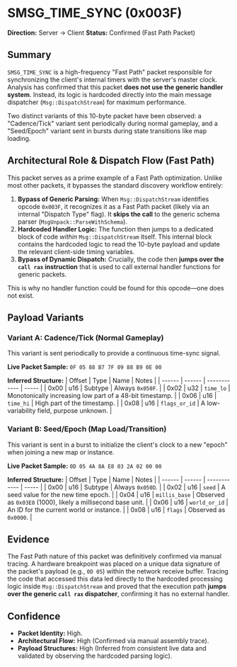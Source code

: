 # SMSG_TIME_SYNC (0x003F)

**Direction:** Server -> Client
**Status:** Confirmed (Fast Path Packet)

## Summary

`SMSG_TIME_SYNC` is a high-frequency "Fast Path" packet responsible for synchronizing the client's internal timers with the server's master clock. Analysis has confirmed that this packet **does not use the generic handler system**. Instead, its logic is hardcoded directly into the main message dispatcher (`Msg::DispatchStream`) for maximum performance.

Two distinct variants of this 10-byte packet have been observed: a "Cadence/Tick" variant sent periodically during normal gameplay, and a "Seed/Epoch" variant sent in bursts during state transitions like map loading.

## Architectural Role & Dispatch Flow (Fast Path)

This packet serves as a prime example of a Fast Path optimization. Unlike most other packets, it bypasses the standard discovery workflow entirely:

1.  **Bypass of Generic Parsing:** When `Msg::DispatchStream` identifies opcode `0x003F`, it recognizes it as a Fast Path packet (likely via an internal "Dispatch Type" flag). It **skips the call** to the generic schema parser (`MsgUnpack::ParseWithSchema`).
2.  **Hardcoded Handler Logic:** The function then jumps to a dedicated block of code *within* `Msg::DispatchStream` itself. This internal block contains the hardcoded logic to read the 10-byte payload and update the relevant client-side timing variables.
3.  **Bypass of Dynamic Dispatch:** Crucially, the code then **jumps over the `call rax` instruction** that is used to call external handler functions for generic packets.

This is why no handler function could be found for this opcode—one does not exist.

## Payload Variants

### Variant A: Cadence/Tick (Normal Gameplay)

This variant is sent periodically to provide a continuous time-sync signal.

**Live Packet Sample:**
`0F 05 88 B7 7F 09 88 B9 0E 00`

**Inferred Structure:**
| Offset | Type   | Name         | Notes |
| ------ | ------ | ------------ | ----- |
| 0x00   | u16    | Subtype      | Always `0x050F`. |
| 0x02   | u32    | `time_lo`      | Monotonically increasing low part of a 48-bit timestamp. |
| 0x06   | u16    | `time_hi`      | High part of the timestamp. |
| 0x08   | u16    | `flags_or_id`  | A low-variability field, purpose unknown. |

### Variant B: Seed/Epoch (Map Load/Transition)

This variant is sent in a burst to initialize the client's clock to a new "epoch" when joining a new map or instance.

**Live Packet Sample:**
`0D 05 4A 8A E8 03 2A 02 00 00`

**Inferred Structure:**
| Offset | Type   | Name         | Notes |
| ------ | ------ | ------------ | ----- |
| 0x00   | u16    | Subtype      | Always `0x050D`. |
| 0x02   | u16    | `seed`         | A seed value for the new time epoch. |
| 0x04   | u16    | `millis_base`  | Observed as `0x03E8` (1000), likely a millisecond base unit. |
| 0x06   | u16    | `world_or_id`  | An ID for the current world or instance. |
| 0x08   | u16    | `flags`        | Observed as `0x0000`. |

## Evidence

The Fast Path nature of this packet was definitively confirmed via manual tracing. A hardware breakpoint was placed on a unique data signature of the packet's payload (e.g., `0D 05`) within the network receive buffer. Tracing the code that accessed this data led directly to the hardcoded processing logic inside `Msg::DispatchStream` and proved that the execution path **jumps over the generic `call rax` dispatcher**, confirming it has no external handler.

## Confidence

*   **Packet Identity:** High.
*   **Architectural Flow:** High (Confirmed via manual assembly trace).
*   **Payload Structures:** High (Inferred from consistent live data and validated by observing the hardcoded parsing logic).